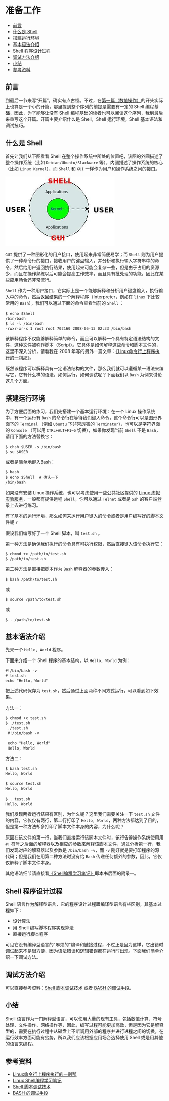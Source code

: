 # 准备工作

-    [前言](#toc_22391_32127_1)
-    [什么是 Shell](#toc_22391_32127_2)
-    [搭建运行环境](#toc_22391_32127_3)
-    [基本语法介绍](#toc_22391_32127_4)
-    [Shell 程序设计过程](#toc_22391_32127_5)
-    [调试方法介绍](#toc_22391_32127_6)
-    [小结](#toc_22391_32127_7)
-    [参考资料](#toc_22391_32127_8)


<span id="toc_22391_32127_1"></span>
## 前言

到最后一节来写“开篇”，确实有点古怪。不过，在[第一篇（数值操作）][200]的开头实际上也算是一个小的开篇，那里提到整个序列的前提是需要有一定的 Shell 编程基础，因此，为了能够让没有 Shell 编程基础的读者也可以阅读这个序列，我到最后来重写这个开篇。开篇主要介绍什么是 Shell，Shell 运行环境，Shell 基本语法和调试技巧。


[200]: 01-chapter2.markdown 

<span id="toc_22391_32127_2"></span>
## 什么是 Shell

首先让我们从下图看看 Shell 在整个操作系统中所处的位置吧，该图的外圆描述了整个操作系统（比如 `Debian/Ubuntu/Slackware` 等），内圆描述了操作系统的核心（比如 `Linux Kernel`），而 `Shell` 和 `GUI` 一样作为用户和操作系统之间的接口。

![Shell和GUI用户接口](pic/UI_Shell_and_GUI.jpg)

`GUI` 提供了一种图形化的用户接口，使用起来非常简便易学；而 `Shell` 则为用户提供了一种命令行的接口，接收用户的键盘输入，并分析和执行输入字符串中的命令，然后给用户返回执行结果，使用起来可能会复杂一些，但是由于占用的资源少，而且在操作熟练以后可能会提高工作效率，而且具有批处理的功能，因此在某些应用场合还非常流行。

`Shell` 作为一种用户接口，它实际上是一个能够解释和分析用户键盘输入，执行输入中的命令，然后返回结果的一个解释程序（Interpreter，例如在 `linux` 下比较常用的 `Bash`），我们可以通过下面的命令查看当前的 `Shell` ：

```
$ echo $Shell
/bin/bash
$ ls -l /bin/bash
-rwxr-xr-x 1 root root 702160 2008-05-13 02:33 /bin/bash
```

该解释程序不仅能够解释简单的命令，而且可以解释一个具有特定语法结构的文件，这种文件被称作脚本（Script）。它具体是如何解释这些命令和脚本文件的，这里不深入分析，请看我在 2008 年写的另外一篇文章：[《Linux命令行上程序执行的一刹那》](http://tinylab.gitbooks.io/cbook/content/zh/chapters/02-chapter3.html)。

既然该程序可以解释具有一定语法结构的文件，那么我们就可以遵循某一语法来编写它，它有什么样的语法，如何运行，如何调试呢？下面我们以 `Bash` 为例来讨论这几个方面。

<span id="toc_22391_32127_3"></span>
## 搭建运行环境

为了方便后面的练习，我们先搭建一个基本运行环境：在一个 Linux 操作系统中，有一个运行有 `Bash` 的命令行在等待我们键入命令，这个命令行可以是图形界面下的 `Terminal` （例如 `Ubuntu` 下非常厉害的 `Terminator`），也可以是字符界面的 `Console` （可以用 `CTRL+ALT+F1~6` 切换），如果你发现当前 `Shell` 不是 `Bash`，请用下面的方法替换它：

```
$ chsh $USER -s /bin/bash
$ su $USER
```

或者是简单地键入Bash：

```
$ bash
$ echo $Shell  # 确认一下
/bin/bash
```

如果没有安装 Linux 操作系统，也可以考虑使用一些公共社区提供的 [Linux 虚拟实验服务](http://www.tinylab.org/free-online-linux-labs/)，一般都有提供远程 `Shell`，你可以通过 `Telnet` 或者是 `Ssh` 的客户端登录上去进行练习。

有了基本的运行环境，那么如何来运行用户键入的命令或者是用户编写好的脚本文件呢 `?`

假设我们编写好了一个 Shell 脚本，叫 `test.sh` 。

第一种方法是确保我们执行的命令具有可执行权限，然后直接键入该命令执行它：

```
$ chmod +x /path/to/test.sh
$ /path/to/test.sh
```

第二种方法是直接把脚本作为 `Bash` 解释器的参数传入：

```
$ bash /path/to/test.sh
```

或

```
$ source /path/to/test.sh
```

或

```
$ . /path/to/test.sh
```

<span id="toc_22391_32127_4"></span>
## 基本语法介绍

先来一个 `Hello, World` 程序。

下面来介绍一个 Shell 程序的基本结构，以 `Hello, World` 为例：

```
#!/bin/bash -v
# test.sh
echo "Hello, World"
```

把上述代码保存为 `test.sh`，然后通过上面两种不同方式运行，可以看到如下效果。

方法一：

```
$ chmod +x test.sh
$ ./test.sh
 ./test.sh
 #!/bin/bash -v

 echo "Hello, World"
 Hello, World
```

方法二：

```
$ bash test.sh
Hello, World

$ source test.sh
Hello, World

$ . test.sh
Hello, World
```

我们发现两者运行结果有区别，为什么呢？这里我们需要关注一下 `test.sh` 文件的内容，它仅仅有两行，第二行打印了 `Hello, World`，两种方法都达到了目的，但是第一种方法却多打印了脚本文件本身的内容，为什么呢？

原因在该文件的第一行，当我们直接运行该脚本文件时，该行告诉操作系统使用用`#!` 符号之后面的解释器以及相应的参数来解释该脚本文件，通过分析第一行，我们发现对应的解释器以及参数是 `/bin/bash -v`，而 `-v` 刚好就是要打印程序的源代码；但是我们在用第二种方法时没有给 `Bash` 传递任何额外的参数，因此，它仅仅解释了脚本文件本身。

其他语法细节请直接看[《Shell编程学习笔记》][100]即本书后面的附录一。

[100]: ../appendix/02-chapter1.markdown

<span id="toc_22391_32127_5"></span>
## Shell 程序设计过程

Shell 语言作为解释型语言，它的程序设计过程跟编译型语言有些区别，其基本过程如下：

- 设计算法
- 用 Shell 编写脚本程序实现算法
- 直接运行脚本程序

可见它没有编译型语言的"麻烦的"编译和链接过程，不过正是因为这样，它出错时调试起来不是很方便，因为语法错误和逻辑错误都在运行时出现。下面我们简单介绍一下调试方法。

<span id="toc_22391_32127_6"></span>
## 调试方法介绍

可以直接参考资料：[Shell 脚本调试技术](http://www.ibm.com/developerworks/cn/linux/l-cn-shell-debug/index.html) 或者 [BASH 的调试手段](http://www.tinylab.org/bash-debugging-tools/)。

<span id="toc_22391_32127_7"></span>
## 小结

Shell 语言作为一门解释型语言，可以使用大量的现有工具，包括数值计算、符号处理、文件操作、网络操作等，因此，编写过程可能更加高效，但是因为它是解释型的，需要在执行过程中从磁盘上不断调用外部的程序并进行进程之间的切换，在运行效率方面可能有劣势，所以我们应该根据应用场合选择使用 Shell 或是用其他的语言来编程。

<span id="toc_22391_32127_8"></span>
## 参考资料

- [Linux命令行上程序执行的一刹那](http://tinylab.gitbooks.io/cbook/content/zh/chapters/02-chapter3.html)
- [Linux Shell编程学习笔记][100]
- [Shell 脚本调试技术](http://www.ibm.com/developerworks/cn/linux/l-cn-shell-debug/index.html)
- [BASH 的调试手段](http://www.tinylab.org/bash-debugging-tools/)
